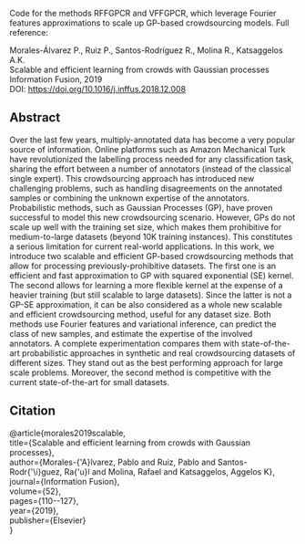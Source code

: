 Code for the methods RFFGPCR and VFFGPCR, which leverage Fourier features approximations to scale up GP-based crowdsourcing models. Full reference:

Morales-Álvarez P., Ruiz P., Santos-Rodríguez R., Molina R., Katsaggelos A.K.\
Scalable and efficient learning from crowds with Gaussian processes\
Information Fusion, 2019\
DOI: https://doi.org/10.1016/j.inffus.2018.12.008

## Abstract
Over the last few years, multiply-annotated data has become a very popular source of information. Online platforms such as Amazon Mechanical Turk have revolutionized the labelling process needed for any classification task, sharing the effort between a number of annotators (instead of the classical single expert). This crowdsourcing approach has introduced new challenging problems, such as handling disagreements on the annotated samples or combining the unknown expertise of the annotators. Probabilistic methods, such as Gaussian Processes (GP), have proven successful to model this new crowdsourcing scenario. However, GPs do not scale up well with the training set size, which makes them prohibitive for medium-to-large datasets (beyond 10K training instances). This constitutes a serious limitation for current real-world applications. In this work, we introduce two scalable and efficient GP-based crowdsourcing methods that allow for processing previously-prohibitive datasets. The first one is an efficient and fast approximation to GP with squared exponential (SE) kernel. The second allows for learning a more flexible kernel at the expense of a heavier training (but still scalable to large datasets). Since the latter is not a GP-SE approximation, it can be also considered as a whole new scalable and efficient crowdsourcing method, useful for any dataset size. Both methods use Fourier features and variational inference, can predict the class of new samples, and estimate the expertise of the involved annotators. A complete experimentation compares them with state-of-the-art probabilistic approaches in synthetic and real crowdsourcing datasets of different sizes. They stand out as the best performing approach for large scale problems. Moreover, the second method is competitive with the current state-of-the-art for small datasets.

## Citation
@article{morales2019scalable,\
  title={Scalable and efficient learning from crowds with Gaussian processes},\
  author={Morales-{\'A}lvarez, Pablo and Ruiz, Pablo and Santos-Rodr{\'\i}guez, Ra{\'u}l and Molina, Rafael and Katsaggelos, Aggelos K},\
  journal={Information Fusion},\
  volume={52},\
  pages={110--127},\
  year={2019},\
  publisher={Elsevier}\
}
